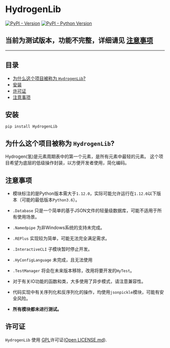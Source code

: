# HydrogenLib

[![PyPI - Version](https://img.shields.io/pypi/v/hydrogenlib.svg)](https://pypi.org/project/hydrogenlib)
[![PyPI - Python Version](https://img.shields.io/pypi/pyversions/hydrogenlib.svg)](https://pypi.org/project/hydrogenlib)

## 当前为测试版本，功能不完整，详细请见 [注意事项](#注意事项)

-----


## 目录

- [为什么这个项目被称为 `HydrogenLib`?](#为什么这个项目被称为-hydrogenlib)
- [安装](#安装)
- [许可证](#许可证)
- [注意事项](#注意事项)

## 安装

```console
pip install HydrogenLib
```
## 为什么这个项目被称为 `HydrogenLib`?

Hydrogen(氢)是元素周期表中的第一个元素，是所有元素中最轻的元素。
这个项目希望为底层的低级操作封装，以方便开发者使用，简化编码。

## 注意事项

- 模块标注的是Python版本需大于`1.12.0`，实际可能允许运行在`1.12.0`以下版本（可能的最低版本`Python3.6`）。 
- `.Database` 只是一个简单的基于JSON文件的轻量级数据库，可能不适用于所有使用场景。
- `.Namedpipe` 为非Windows系统的支持未完成。
- `.REPlus` 实现较为简单，可能无法完全满足需求。
- `.InteractiveCLI` 子模块暂时停止开发。
- `.HyConfigLanguage` 未完成，且无法使用
- `.TestManager` 将会在未来版本移除，改用将要开发的`HyTest`。
- 对于有关IO功能的函数和类，大多使用了异步模式，请注意兼容性。

- 代码实现中有关序列化和反序列化的操作，均使用`jsonpickle`模块，可能有安全风险。
- **所有模块都未进行测试。**


## 许可证

`HydrogenLib` 使用 [GPL](https://spdx.org/licenses/GPL-3.0.html)许可证([Open LICENSE.md](LICENSE.md)).
